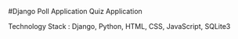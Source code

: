 #Django Poll Application
Quiz Application

Technology Stack : Django, Python, HTML, CSS, JavaScript, SQLite3
